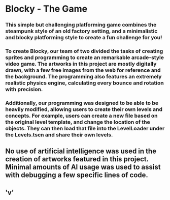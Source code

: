 # Blocky - The Game

### This simple but challenging platforming game combines the steampunk style of an old factory setting, and a minimalistic and blocky platforming style to create a fun challenge for you!

### To create Blocky, our team of two divided the tasks of creating sprites and programming to create an remarkable arcade-style video game. The artworks in this project are mostly digitally drawn, with a few free images from the web for reference and the background. The programming also features an extremely realistic physics engine, calculating every bounce and rotation with precision. 
### Additionally, our programming was designed to be able to be heavily modified, allowing users to create their own levels and concepts. For example, users can create a new file based on the original level template, and change the location of the objects. They can then load that file into the LevelLoader under the Levels.tscn and share their own levels. 
## No use of artificial intelligence was used in the creation of artworks featured in this project. Minimal amounts of AI usage was used to assist with debugging a few specific lines of code. 
## 'v'
